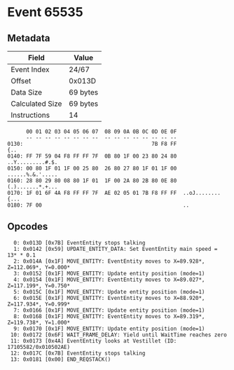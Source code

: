# Event 65535

## Metadata

| Field           | Value    |
|-----------------|----------|
| Event Index     | 24/67    |
| Offset          | 0x013D   |
| Data Size       | 69 bytes |
| Calculated Size | 69 bytes |
| Instructions    | 14       |

```
      00 01 02 03 04 05 06 07  08 09 0A 0B 0C 0D 0E 0F
      -- -- -- -- -- -- -- --  -- -- -- -- -- -- -- --
0130:                                         7B F8 FF               {..
0140: FF 7F 59 04 F8 FF FF 7F  0B 80 1F 00 23 80 24 80  ..Y.........#.$.
0150: 00 80 1F 01 1F 00 25 80  26 80 27 80 1F 01 1F 00  ......%.&.'.....
0160: 28 80 29 80 08 80 1F 01  1F 00 2A 80 2B 80 0E 80  (.).......*.+...
0170: 1F 01 6F 4A F8 FF FF 7F  AE 02 05 01 7B F8 FF FF  ..oJ........{...
0180: 7F 00                                             ..              
```

## Opcodes

```
  0: 0x013D [0x7B] EventEntity stops talking
  1: 0x0142 [0x59] UPDATE_ENTITY_DATA: Set EventEntity main speed = 13* * 0.1
  2: 0x014A [0x1F] MOVE_ENTITY: EventEntity moves to X=89.928*, Z=112.069*, Y=0.000*
  3: 0x0152 [0x1F] MOVE_ENTITY: Update entity position (mode=1)
  4: 0x0154 [0x1F] MOVE_ENTITY: EventEntity moves to X=89.027*, Z=117.199*, Y=0.750*
  5: 0x015C [0x1F] MOVE_ENTITY: Update entity position (mode=1)
  6: 0x015E [0x1F] MOVE_ENTITY: EventEntity moves to X=88.920*, Z=117.934*, Y=0.999*
  7: 0x0166 [0x1F] MOVE_ENTITY: Update entity position (mode=1)
  8: 0x0168 [0x1F] MOVE_ENTITY: EventEntity moves to X=89.319*, Z=119.738*, Y=1.000*
  9: 0x0170 [0x1F] MOVE_ENTITY: Update entity position (mode=1)
 10: 0x0172 [0x6F] WAIT_FRAME_DELAY: Yield until WaitTime reaches zero
 11: 0x0173 [0x4A] EventEntity looks at Vestillet (ID: 17105582/0x010502AE)
 12: 0x017C [0x7B] EventEntity stops talking
 13: 0x0181 [0x00] END_REQSTACK()
```
